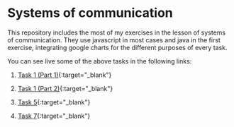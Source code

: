 # Systems of communication

This repository includes the most of my exercises in the lesson of systems of communication. They use javascript in most cases and java in the first exercise, integrating google charts for the different purposes of every task.

You can see live some of the above tasks in the following links:

1. [Task 1 (Part 1)](http://19172.byethost11.com/mysite/projects/virtualask1a.html){:target="_blank"}

2. [Task 1 (Part 2)](http://19172.byethost11.com/mysite/projects/virtualask1b.html){:target="_blank"}

3. [Task 5](http://19172.byethost11.com/mysite/virtualask5.html){:target="_blank"}

4. [Task 7](http://19172.byethost11.com/mysite/virtualask7.html){:target="_blank"}

 